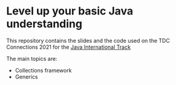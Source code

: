 # Level up your basic Java understanding

This repository contains the slides and the code used on the TDC Connections 2021 for the [Java International Track](https://thedevconf.com/tdc/2021/connections/trilha-java-internacional)

The main topics are:
- Collections framework
- Generics
